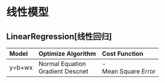 # 线性模型
## LinearRegression[线性回归]
|Model|Optimize Algorithm|Cost Function|
|:--|:--|:--|
|y=b+wx|Normal Equation </br> Gradient Descnet|-</br> Mean Square Error|
